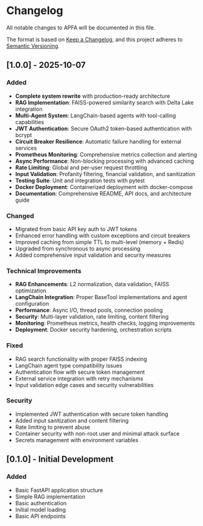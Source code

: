 # Changelog

All notable changes to APFA will be documented in this file.

The format is based on [Keep a Changelog](https://keepachangelog.com/en/1.0.0/),
and this project adheres to [Semantic Versioning](https://semver.org/spec/v2.0.0.html).

## [1.0.0] - 2025-10-07

### Added
- **Complete system rewrite** with production-ready architecture
- **RAG Implementation**: FAISS-powered similarity search with Delta Lake integration
- **Multi-Agent System**: LangChain-based agents with tool-calling capabilities
- **JWT Authentication**: Secure OAuth2 token-based authentication with bcrypt
- **Circuit Breaker Resilience**: Automatic failure handling for external services
- **Prometheus Monitoring**: Comprehensive metrics collection and alerting
- **Async Performance**: Non-blocking processing with advanced caching
- **Rate Limiting**: Global and per-user request throttling
- **Input Validation**: Profanity filtering, financial validation, and sanitization
- **Testing Suite**: Unit and integration tests with pytest
- **Docker Deployment**: Containerized deployment with docker-compose
- **Documentation**: Comprehensive README, API docs, and architecture guide

### Changed
- Migrated from basic API key auth to JWT tokens
- Enhanced error handling with custom exceptions and circuit breakers
- Improved caching from simple TTL to multi-level (memory + Redis)
- Upgraded from synchronous to async processing
- Added comprehensive input validation and security measures

### Technical Improvements
- **RAG Enhancements**: L2 normalization, data validation, FAISS optimization
- **LangChain Integration**: Proper BaseTool implementations and agent configuration
- **Performance**: Async I/O, thread pools, connection pooling
- **Security**: Multi-layer validation, rate limiting, content filtering
- **Monitoring**: Prometheus metrics, health checks, logging improvements
- **Deployment**: Docker security hardening, orchestration scripts

### Fixed
- RAG search functionality with proper FAISS indexing
- LangChain agent type compatibility issues
- Authentication flow with secure token management
- External service integration with retry mechanisms
- Input validation edge cases and security vulnerabilities

### Security
- Implemented JWT authentication with secure token handling
- Added input sanitization and content filtering
- Rate limiting to prevent abuse
- Container security with non-root user and minimal attack surface
- Secrets management with environment variables

## [0.1.0] - Initial Development

### Added
- Basic FastAPI application structure
- Simple RAG implementation
- Basic authentication
- Initial model loading
- Basic API endpoints